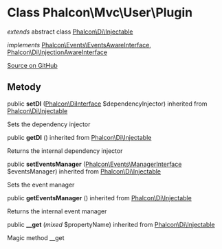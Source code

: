 # Class **Phalcon\\Mvc\\User\\Plugin**

*extends* abstract class [Phalcon\Di\Injectable](/en/3.2/api/Phalcon_Di_Injectable)

*implements* [Phalcon\Events\EventsAwareInterface](/en/3.2/api/Phalcon_Events_EventsAwareInterface), [Phalcon\Di\InjectionAwareInterface](/en/3.2/api/Phalcon_Di_InjectionAwareInterface)

<a href="https://github.com/phalcon/cphalcon/blob/master/phalcon/mvc/user/plugin.zep" class="btn btn-default btn-sm">Source on GitHub</a>

## Metody

public **setDI** ([Phalcon\DiInterface](/en/3.2/api/Phalcon_DiInterface) $dependencyInjector) inherited from [Phalcon\Di\Injectable](/en/3.2/api/Phalcon_Di_Injectable)

Sets the dependency injector

public **getDI** () inherited from [Phalcon\Di\Injectable](/en/3.2/api/Phalcon_Di_Injectable)

Returns the internal dependency injector

public **setEventsManager** ([Phalcon\Events\ManagerInterface](/en/3.2/api/Phalcon_Events_ManagerInterface) $eventsManager) inherited from [Phalcon\Di\Injectable](/en/3.2/api/Phalcon_Di_Injectable)

Sets the event manager

public **getEventsManager** () inherited from [Phalcon\Di\Injectable](/en/3.2/api/Phalcon_Di_Injectable)

Returns the internal event manager

public **__get** (*mixed* $propertyName) inherited from [Phalcon\Di\Injectable](/en/3.2/api/Phalcon_Di_Injectable)

Magic method __get